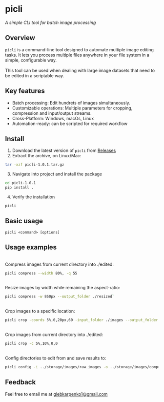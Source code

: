 # picli

<i>A simple CLI tool for batch image processing</i>

## Overview
<code>picli</code> is a command-line tool designed to automate multiple image editing tasks. It lets you process multiple files anywhere in your file system in a simple, configurable way.
<br><br>
This tool can be used when dealing with large image datasets that need to be edited in a scriptable way.

## Key features
  - Batch processing: Edit hundrets of images simultaneously.
  - Customizable operations: Multiple parameters for cropping, compression and input/output streams.
  - Cross-Platform: Windows, macOs, Linux
  - Automation-ready: can be scripted for required workflow

## Install
1. Download the latest version of `picli` from [Releases](https://github.com/GlebKarpenko/picli/releases)
2. Extract the archive, on Linux/Mac:
```sh
tar -xzf picli-1.0.1.tar.gz
```
3. Navigate into project and install the package
```sh
cd picli-1.0.1
pip install .
```
4. Verify the installation
```sh
picli
```

## Basic usage
`picli <command> [options]`

## Usage examples
<br>Compress images from current directory into ./edited:
  ```sh
  picli compress --width 80%, -q 55
  ```
<br>Resize images by width while remaining the aspect-ratio:
  ```sh
  picli compress -w 860px --output_folder ./resized`
  ```
<br>Crop images to a specific location:
  ```sh
  picli crop -coords 5%,0,20px,60 -input_folder ./images --output_folder ./cropped
  ```
<br>Crop images from current directory into ./edited:
  ```sh
  picli crop -c 5%,10%,0,0
  ```
<br>Config directories to edit from and save results to:
  ```sh
  picli config -i ../storage/images/raw_images -o ../storage/images/compressed
  ```

## Feedback
Feel free to email me at glebkarpenko1@gmail.com
